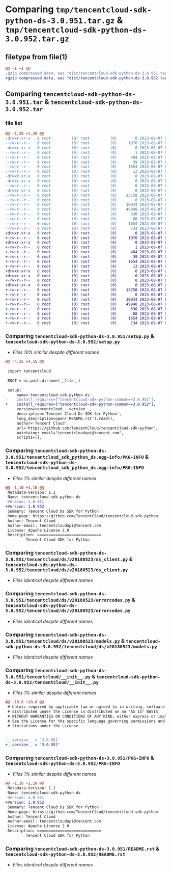 # Comparing `tmp/tencentcloud-sdk-python-ds-3.0.951.tar.gz` & `tmp/tencentcloud-sdk-python-ds-3.0.952.tar.gz`

## filetype from file(1)

```diff
@@ -1 +1 @@
-gzip compressed data, was "dist/tencentcloud-sdk-python-ds-3.0.951.tar", last modified: Mon Aug  7 00:25:34 2023, max compression
+gzip compressed data, was "dist/tencentcloud-sdk-python-ds-3.0.952.tar", last modified: Mon Aug  7 08:52:27 2023, max compression
```

## Comparing `tencentcloud-sdk-python-ds-3.0.951.tar` & `tencentcloud-sdk-python-ds-3.0.952.tar`

### file list

```diff
@@ -1,20 +1,20 @@
-drwxr-xr-x   0 root         (0) root         (0)        0 2023-08-07 00:25:34.000000 tencentcloud-sdk-python-ds-3.0.951/
--rw-r--r--   0 root         (0) root         (0)     1070 2023-08-07 00:25:34.000000 tencentcloud-sdk-python-ds-3.0.951/setup.py
-drwxr-xr-x   0 root         (0) root         (0)        0 2023-08-07 00:25:34.000000 tencentcloud-sdk-python-ds-3.0.951/tencentcloud_sdk_python_ds.egg-info/
--rw-r--r--   0 root         (0) root         (0)        1 2023-08-07 00:25:34.000000 tencentcloud-sdk-python-ds-3.0.951/tencentcloud_sdk_python_ds.egg-info/dependency_links.txt
--rw-r--r--   0 root         (0) root         (0)      484 2023-08-07 00:25:34.000000 tencentcloud-sdk-python-ds-3.0.951/tencentcloud_sdk_python_ds.egg-info/SOURCES.txt
--rw-r--r--   0 root         (0) root         (0)       39 2023-08-07 00:25:34.000000 tencentcloud-sdk-python-ds-3.0.951/tencentcloud_sdk_python_ds.egg-info/requires.txt
--rw-r--r--   0 root         (0) root         (0)     1654 2023-08-07 00:25:34.000000 tencentcloud-sdk-python-ds-3.0.951/tencentcloud_sdk_python_ds.egg-info/PKG-INFO
--rw-r--r--   0 root         (0) root         (0)       13 2023-08-07 00:25:34.000000 tencentcloud-sdk-python-ds-3.0.951/tencentcloud_sdk_python_ds.egg-info/top_level.txt
-drwxr-xr-x   0 root         (0) root         (0)        0 2023-08-07 00:25:34.000000 tencentcloud-sdk-python-ds-3.0.951/tencentcloud/
-drwxr-xr-x   0 root         (0) root         (0)        0 2023-08-07 00:25:34.000000 tencentcloud-sdk-python-ds-3.0.951/tencentcloud/ds/
--rw-r--r--   0 root         (0) root         (0)        0 2023-08-07 00:25:34.000000 tencentcloud-sdk-python-ds-3.0.951/tencentcloud/ds/__init__.py
-drwxr-xr-x   0 root         (0) root         (0)        0 2023-08-07 00:25:34.000000 tencentcloud-sdk-python-ds-3.0.951/tencentcloud/ds/v20180523/
--rw-r--r--   0 root         (0) root         (0)    13758 2023-08-07 00:25:34.000000 tencentcloud-sdk-python-ds-3.0.951/tencentcloud/ds/v20180523/ds_client.py
--rw-r--r--   0 root         (0) root         (0)        0 2023-08-07 00:25:34.000000 tencentcloud-sdk-python-ds-3.0.951/tencentcloud/ds/v20180523/__init__.py
--rw-r--r--   0 root         (0) root         (0)    10034 2023-08-07 00:25:34.000000 tencentcloud-sdk-python-ds-3.0.951/tencentcloud/ds/v20180523/errorcodes.py
--rw-r--r--   0 root         (0) root         (0)    49948 2023-08-07 00:25:34.000000 tencentcloud-sdk-python-ds-3.0.951/tencentcloud/ds/v20180523/models.py
--rw-r--r--   0 root         (0) root         (0)      630 2023-08-07 00:25:34.000000 tencentcloud-sdk-python-ds-3.0.951/tencentcloud/__init__.py
--rw-r--r--   0 root         (0) root         (0)       88 2023-08-07 00:25:34.000000 tencentcloud-sdk-python-ds-3.0.951/setup.cfg
--rw-r--r--   0 root         (0) root         (0)     1654 2023-08-07 00:25:34.000000 tencentcloud-sdk-python-ds-3.0.951/PKG-INFO
--rw-r--r--   0 root         (0) root         (0)      734 2023-08-07 00:25:34.000000 tencentcloud-sdk-python-ds-3.0.951/README.rst
+drwxr-xr-x   0 root         (0) root         (0)        0 2023-08-07 08:52:27.000000 tencentcloud-sdk-python-ds-3.0.952/
+-rw-r--r--   0 root         (0) root         (0)     1070 2023-08-07 08:52:27.000000 tencentcloud-sdk-python-ds-3.0.952/setup.py
+drwxr-xr-x   0 root         (0) root         (0)        0 2023-08-07 08:52:27.000000 tencentcloud-sdk-python-ds-3.0.952/tencentcloud_sdk_python_ds.egg-info/
+-rw-r--r--   0 root         (0) root         (0)        1 2023-08-07 08:52:27.000000 tencentcloud-sdk-python-ds-3.0.952/tencentcloud_sdk_python_ds.egg-info/dependency_links.txt
+-rw-r--r--   0 root         (0) root         (0)      484 2023-08-07 08:52:27.000000 tencentcloud-sdk-python-ds-3.0.952/tencentcloud_sdk_python_ds.egg-info/SOURCES.txt
+-rw-r--r--   0 root         (0) root         (0)       39 2023-08-07 08:52:27.000000 tencentcloud-sdk-python-ds-3.0.952/tencentcloud_sdk_python_ds.egg-info/requires.txt
+-rw-r--r--   0 root         (0) root         (0)     1654 2023-08-07 08:52:27.000000 tencentcloud-sdk-python-ds-3.0.952/tencentcloud_sdk_python_ds.egg-info/PKG-INFO
+-rw-r--r--   0 root         (0) root         (0)       13 2023-08-07 08:52:27.000000 tencentcloud-sdk-python-ds-3.0.952/tencentcloud_sdk_python_ds.egg-info/top_level.txt
+drwxr-xr-x   0 root         (0) root         (0)        0 2023-08-07 08:52:27.000000 tencentcloud-sdk-python-ds-3.0.952/tencentcloud/
+drwxr-xr-x   0 root         (0) root         (0)        0 2023-08-07 08:52:27.000000 tencentcloud-sdk-python-ds-3.0.952/tencentcloud/ds/
+-rw-r--r--   0 root         (0) root         (0)        0 2023-08-07 08:52:27.000000 tencentcloud-sdk-python-ds-3.0.952/tencentcloud/ds/__init__.py
+drwxr-xr-x   0 root         (0) root         (0)        0 2023-08-07 08:52:27.000000 tencentcloud-sdk-python-ds-3.0.952/tencentcloud/ds/v20180523/
+-rw-r--r--   0 root         (0) root         (0)    13758 2023-08-07 08:52:27.000000 tencentcloud-sdk-python-ds-3.0.952/tencentcloud/ds/v20180523/ds_client.py
+-rw-r--r--   0 root         (0) root         (0)        0 2023-08-07 08:52:27.000000 tencentcloud-sdk-python-ds-3.0.952/tencentcloud/ds/v20180523/__init__.py
+-rw-r--r--   0 root         (0) root         (0)    10034 2023-08-07 08:52:27.000000 tencentcloud-sdk-python-ds-3.0.952/tencentcloud/ds/v20180523/errorcodes.py
+-rw-r--r--   0 root         (0) root         (0)    49948 2023-08-07 08:52:27.000000 tencentcloud-sdk-python-ds-3.0.952/tencentcloud/ds/v20180523/models.py
+-rw-r--r--   0 root         (0) root         (0)      630 2023-08-07 08:52:27.000000 tencentcloud-sdk-python-ds-3.0.952/tencentcloud/__init__.py
+-rw-r--r--   0 root         (0) root         (0)       88 2023-08-07 08:52:27.000000 tencentcloud-sdk-python-ds-3.0.952/setup.cfg
+-rw-r--r--   0 root         (0) root         (0)     1654 2023-08-07 08:52:27.000000 tencentcloud-sdk-python-ds-3.0.952/PKG-INFO
+-rw-r--r--   0 root         (0) root         (0)      734 2023-08-07 08:52:27.000000 tencentcloud-sdk-python-ds-3.0.952/README.rst
```

### Comparing `tencentcloud-sdk-python-ds-3.0.951/setup.py` & `tencentcloud-sdk-python-ds-3.0.952/setup.py`

 * *Files 10% similar despite different names*

```diff
@@ -4,15 +4,15 @@
 
 import tencentcloud
 
 ROOT = os.path.dirname(__file__)
 
 setup(
     name='tencentcloud-sdk-python-ds',
-    install_requires=["tencentcloud-sdk-python-common==3.0.951"],
+    install_requires=["tencentcloud-sdk-python-common==3.0.952"],
     version=tencentcloud.__version__,
     description='Tencent Cloud Ds SDK for Python',
     long_description=open('README.rst').read(),
     author='Tencent Cloud',
     url='https://github.com/TencentCloud/tencentcloud-sdk-python',
     maintainer_email="tencentcloudapi@tencent.com",
     scripts=[],
```

### Comparing `tencentcloud-sdk-python-ds-3.0.951/tencentcloud_sdk_python_ds.egg-info/PKG-INFO` & `tencentcloud-sdk-python-ds-3.0.952/tencentcloud_sdk_python_ds.egg-info/PKG-INFO`

 * *Files 1% similar despite different names*

```diff
@@ -1,10 +1,10 @@
 Metadata-Version: 1.1
 Name: tencentcloud-sdk-python-ds
-Version: 3.0.951
+Version: 3.0.952
 Summary: Tencent Cloud Ds SDK for Python
 Home-page: https://github.com/TencentCloud/tencentcloud-sdk-python
 Author: Tencent Cloud
 Author-email: tencentcloudapi@tencent.com
 License: Apache License 2.0
 Description: ============================
         Tencent Cloud SDK for Python
```

### Comparing `tencentcloud-sdk-python-ds-3.0.951/tencentcloud/ds/v20180523/ds_client.py` & `tencentcloud-sdk-python-ds-3.0.952/tencentcloud/ds/v20180523/ds_client.py`

 * *Files identical despite different names*

### Comparing `tencentcloud-sdk-python-ds-3.0.951/tencentcloud/ds/v20180523/errorcodes.py` & `tencentcloud-sdk-python-ds-3.0.952/tencentcloud/ds/v20180523/errorcodes.py`

 * *Files identical despite different names*

### Comparing `tencentcloud-sdk-python-ds-3.0.951/tencentcloud/ds/v20180523/models.py` & `tencentcloud-sdk-python-ds-3.0.952/tencentcloud/ds/v20180523/models.py`

 * *Files identical despite different names*

### Comparing `tencentcloud-sdk-python-ds-3.0.951/tencentcloud/__init__.py` & `tencentcloud-sdk-python-ds-3.0.952/tencentcloud/__init__.py`

 * *Files 1% similar despite different names*

```diff
@@ -10,8 +10,8 @@
 # Unless required by applicable law or agreed to in writing, software
 # distributed under the License is distributed on an "AS IS" BASIS,
 # WITHOUT WARRANTIES OR CONDITIONS OF ANY KIND, either express or implied.
 # See the License for the specific language governing permissions and
 # limitations under the License.
 
 
-__version__ = '3.0.951'
+__version__ = '3.0.952'
```

### Comparing `tencentcloud-sdk-python-ds-3.0.951/PKG-INFO` & `tencentcloud-sdk-python-ds-3.0.952/PKG-INFO`

 * *Files 1% similar despite different names*

```diff
@@ -1,10 +1,10 @@
 Metadata-Version: 1.1
 Name: tencentcloud-sdk-python-ds
-Version: 3.0.951
+Version: 3.0.952
 Summary: Tencent Cloud Ds SDK for Python
 Home-page: https://github.com/TencentCloud/tencentcloud-sdk-python
 Author: Tencent Cloud
 Author-email: tencentcloudapi@tencent.com
 License: Apache License 2.0
 Description: ============================
         Tencent Cloud SDK for Python
```

### Comparing `tencentcloud-sdk-python-ds-3.0.951/README.rst` & `tencentcloud-sdk-python-ds-3.0.952/README.rst`

 * *Files identical despite different names*

